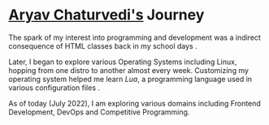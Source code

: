 <h1><a href="https://github.com/aryav-v">Aryav Chaturvedi's</a> Journey</h1>

The spark of my interest into programming and development was a indirect consequence of HTML classes back in my school days .<br>

Later, I began to explore various Operating Systems including Linux, hopping from one distro to another almost every week. Customizing my operating system
helped me learn <i>Lua</i>, a programming language used in various configuration files . <br>

As of today (July 2022), I am exploring various domains including Frontend Development, DevOps and Competitive Programming.
